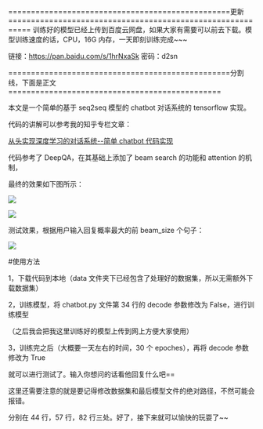 =================================================更新===========================================================
训练好的模型已经上传到百度云网盘，如果大家有需要可以前去下载。模型训练速度的话，CPU，16G 内存，一天即刻训练完成~~~

链接：https://pan.baidu.com/s/1hrNxaSk 密码：d2sn

=================================================分割线，下面是正文===============================================

本文是一个简单的基于 seq2seq 模型的 chatbot 对话系统的 tensorflow 实现。

代码的讲解可以参考我的知乎专栏文章：

[从头实现深度学习的对话系统--简单 chatbot 代码实现](https://zhuanlan.zhihu.com/p/32455898)

代码参考了 DeepQA，在其基础上添加了 beam search 的功能和 attention 的机制，

最终的效果如下图所示：

![](https://i.imgur.com/pN7AfAB.png)

![](https://i.imgur.com/RnvBDwO.png)

测试效果，根据用户输入回复概率最大的前 beam_size 个句子：

![](https://i.imgur.com/EdsQ5FE.png)

#使用方法

1，下载代码到本地（data 文件夹下已经包含了处理好的数据集，所以无需额外下载数据集）

2，训练模型，将 chatbot.py 文件第 34 行的 decode 参数修改为 False，进行训练模型

（之后我会把我这里训练好的模型上传到网上方便大家使用）

3，训练完之后（大概要一天左右的时间，30 个 epoches），再将 decode 参数修改为 True

就可以进行测试了。输入你想问的话看他回复什么吧==

这里还需要注意的就是要记得修改数据集和最后模型文件的绝对路径，不然可能会报错。

分别在 44 行，57 行，82 行三处。好了，接下来就可以愉快的玩耍了~~
